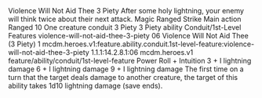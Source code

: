 <ability>
  <name>Violence Will Not Aid Thee</name>
  <cost>3 Piety</cost>
  <flavor>After some holy lightning, your enemy will think twice about their next attack.</flavor>
  <keywords>
    <keyword>Magic</keyword>
    <keyword>Ranged</keyword>
    <keyword>Strike</keyword>
  </keywords>
  <type>Main action</type>
  <distance>Ranged 10</distance>
  <target>One creature</target>
  <metadata>
    <class>conduit</class>
    <cost>3 Piety</cost>
    <cost_amount>3</cost_amount>
    <cost_resource>Piety</cost_resource>
    <feature_type>ability</feature_type>
    <file_dpath>Conduit/1st-Level Features</file_dpath>
    <item_id>violence-will-not-aid-thee-3-piety</item_id>
    <item_index>06</item_index>
    <item_name>Violence Will Not Aid Thee (3 Piety)</item_name>
    <level>1</level>
    <scc>mcdm.heroes.v1:feature.ability.conduit.1st-level-feature:violence-will-not-aid-thee-3-piety</scc>
    <scdc>1.1.1:14.2.8.1:06</scdc>
    <source>mcdm.heroes.v1</source>
    <type>feature/ability/conduit/1st-level-feature</type>
  </metadata>
  <effects>
    <effect type="roll">
      <roll>Power Roll + Intuition</roll>
      <t1>3 + I lightning damage</t1>
      <t2>6 + I lightning damage</t2>
      <t3>9 + I lightning damage</t3>
    </effect>
    <effect type="mundane">The first time on a turn that the target deals damage to another creature, the target of this ability takes 1d10 lightning damage (save ends).</effect>
  </effects>
</ability>
